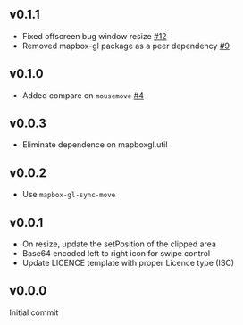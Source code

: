 v0.1.1
---

- Fixed offscreen bug window resize [#12](https://github.com/mapbox/mapbox-gl-compare/issues/12)
- Removed mapbox-gl package as a peer dependency [#9](https://github.com/mapbox/mapbox-gl-compare/issues/9)

v0.1.0
---

- Added compare on `mousemove` [#4](https://github.com/mapbox/mapbox-gl-compare/issues/4)

v0.0.3
---

- Eliminate dependence on mapboxgl.util

v0.0.2
---

- Use `mapbox-gl-sync-move`

v0.0.1
---

- On resize, update the setPosition of the clipped area
- Base64 encoded left to right icon for swipe control
- Update LICENCE template with proper Licence type (ISC)

v0.0.0
---

Initial commit
